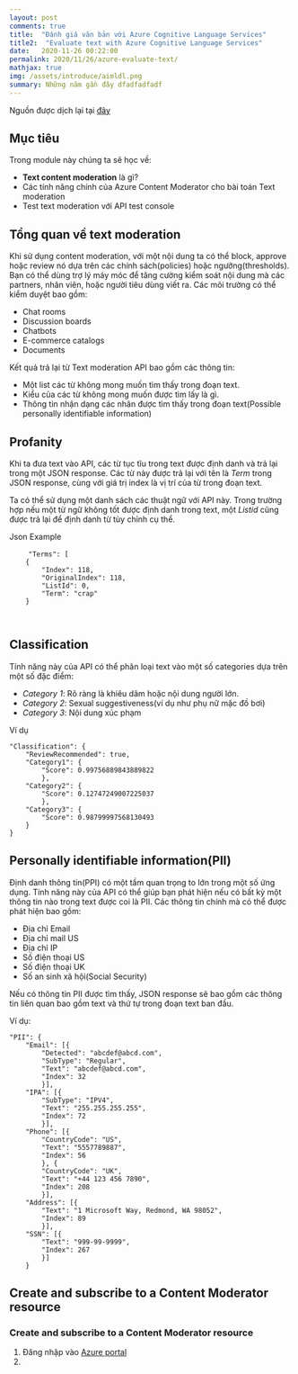```yaml
---
layout: post
comments: true
title:  "Đánh giá văn bản với Azure Cognitive Language Services"
title2:  "Evaluate text with Azure Cognitive Language Services"
date:   2020-11-26 00:22:00
permalink: 2020/11/26/azure-evaluate-text/
mathjax: true
img: /assets/introduce/aimldl.png
summary: Những năm gần đây dfadfadfadf
---
```


Nguồn được dịch lại tại [đây](https://docs.microsoft.com/en-us/learn/modules/classify-and-moderate-text-with-azure-content-moderator/1-introduction)


## Mục tiêu 
Trong module này chúng ta sẽ học về:
- **Text content moderation** là gì?
- Các tính năng chính của Azure Content Moderator cho bài toán Text moderation
- Test text moderation với API test console
  
## Tổng quan về text moderation

Khi sử dụng content moderation, với một nội dung ta có thể block, approve hoặc review nó dựa trên các chính sách(policies)
hoặc ngưỡng(thresholds). Bạn có thể dùng trợ lý máy móc để tăng cường kiểm soát nội dung mà các partners, nhân viên, hoặc 
người tiêu dùng viết ra. Các môi trường có thể kiểm duyệt bao gồm:
- Chat rooms
- Discussion boards 
- Chatbots 
- E-commerce catalogs 
- Documents 
 
Kết quả trả lại từ Text moderation API bao gồm các thông tin:
- Một list các từ không mong muốn tìm thấy trong đoạn text.
- Kiểu của các từ không mong muốn được tìm lấy là gì.
- Thông tin nhận dạng các nhân được tìm thấy trong đoạn text(Possible personally identifiable information)

## Profanity 
Khi ta đưa text vào API, các từ tục tĩu trong text được định danh và trả lại trong một JSON response. Các từ này được 
trả lại với tên là *Term* trong JSON response, cùng với giá trị index là vị trí của từ trong đoạn text.

Ta có thể sử dụng một danh sách các thuật ngữ với API này. Trong trường hợp nếu một từ ngữ không tốt được định danh trong 
text, một *Listid* cũng được trả lại để định danh từ tùy chỉnh cụ thể. 

<div class="codeHeader" id="code-try-0" data-bi-name="code-header">
    <span class="language">
         Json Example
    </span>
    
</div>
			
<pre tabindex="0" class="has-inner-focus">
    <code class="lang-json" data-author-content="&quot;Terms&quot;: [
    {
        &quot;Index&quot;: 118,
        &quot;OriginalIndex&quot;: 118,
        &quot;ListId&quot;: 0,
        &quot;Term&quot;: &quot;crap&quot;
    }
    "><span><span class="hljs-string">"Terms"</span>: [
    {
        <span class="hljs-attr">"Index"</span>: <span class="hljs-number">118</span>,
        <span class="hljs-attr">"OriginalIndex"</span>: <span class="hljs-number">118</span>,
        <span class="hljs-attr">"ListId"</span>: <span class="hljs-number">0</span>,
        <span class="hljs-attr">"Term"</span>: <span class="hljs-string">"crap"</span>
    }
    </span>
    </code>
</pre>

## Classification 
Tính năng này của API có thể phân loại text vào một số categories dựa trên một số đặc điểm:
- *Category 1*: Rõ ràng là khiêu dâm hoặc nội dung người lớn.
- *Category 2*: Sexual suggestiveness(ví dụ như phụ nữ mặc đồ bơi)
- *Category 3*: Nội dung xúc phạm 

<div class="codeHeader" id="code-try-0" data-bi-name="code-header">
    <span class="language">
         Ví dụ
    </span>
    
</div>
			
<pre tabindex="0" class="has-inner-focus"><code class="lang-json" data-author-content="&quot;Classification&quot;: {
    &quot;ReviewRecommended&quot;: true,
    &quot;Category1&quot;: {
        &quot;Score&quot;: 0.99756889843889822
        },
    &quot;Category2&quot;: {
        &quot;Score&quot;: 0.12747249007225037
        },
    &quot;Category3&quot;: {
        &quot;Score&quot;: 0.98799997568130493
    }
}
"><span><span class="hljs-string">"Classification"</span>: {
    <span class="hljs-attr">"ReviewRecommended"</span>: <span class="hljs-literal">true</span>,
    <span class="hljs-attr">"Category1"</span>: {
        <span class="hljs-attr">"Score"</span>: <span class="hljs-number">0.99756889843889822</span>
        },
    <span class="hljs-attr">"Category2"</span>: {
        <span class="hljs-attr">"Score"</span>: <span class="hljs-number">0.12747249007225037</span>
        },
    <span class="hljs-attr">"Category3"</span>: {
        <span class="hljs-attr">"Score"</span>: <span class="hljs-number">0.98799997568130493</span>
    }
}
</span></code></pre>

## Personally identifiable information(PII)

Định danh thông tin(PPI) có một tầm quan trọng to lớn trong một số ứng dụng. Tính năng này của API có thể giúp bạn 
phát hiện nếu có bất kỳ một thông tin nào trong text được coi là PII. Các thông tin chính mà có thể được phát hiện bao gồm:
- Địa chỉ Email
- Địa chỉ mail US
- Địa chỉ IP 
- Số điện thoại US 
- Số điện thoại UK 
- Số an sinh xã hội(Social Security)

Nếu có thông tin PII được tìm thấy, JSON response sẽ bao gồm các thông tin liên quan bao gồm text và thứ tự trong đoạn text
ban đầu. 

Ví dụ:
<pre tabindex="0" class="has-inner-focus"><code class="lang-json" data-author-content="&quot;PII&quot;: {
    &quot;Email&quot;: [{
        &quot;Detected&quot;: &quot;abcdef@abcd.com&quot;,
        &quot;SubType&quot;: &quot;Regular&quot;,
        &quot;Text&quot;: &quot;abcdef@abcd.com&quot;,
        &quot;Index&quot;: 32
        }],
    &quot;IPA&quot;: [{
        &quot;SubType&quot;: &quot;IPV4&quot;,
        &quot;Text&quot;: &quot;255.255.255.255&quot;,
        &quot;Index&quot;: 72
        }],
    &quot;Phone&quot;: [{
        &quot;CountryCode&quot;: &quot;US&quot;,
        &quot;Text&quot;: &quot;5557789887&quot;,
        &quot;Index&quot;: 56
        }, {
        &quot;CountryCode&quot;: &quot;UK&quot;,
        &quot;Text&quot;: &quot;+44 123 456 7890&quot;,
        &quot;Index&quot;: 208
        }],
    &quot;Address&quot;: [{
        &quot;Text&quot;: &quot;1 Microsoft Way, Redmond, WA 98052&quot;,
        &quot;Index&quot;: 89
        }],
    &quot;SSN&quot;: [{
        &quot;Text&quot;: &quot;999-99-9999&quot;,
        &quot;Index&quot;: 267
        }]
    }
"><span><span class="hljs-string">"PII"</span>: {
    <span class="hljs-attr">"Email"</span>: [{
        <span class="hljs-attr">"Detected"</span>: <span class="hljs-string">"abcdef@abcd.com"</span>,
        <span class="hljs-attr">"SubType"</span>: <span class="hljs-string">"Regular"</span>,
        <span class="hljs-attr">"Text"</span>: <span class="hljs-string">"abcdef@abcd.com"</span>,
        <span class="hljs-attr">"Index"</span>: <span class="hljs-number">32</span>
        }],
    <span class="hljs-attr">"IPA"</span>: [{
        <span class="hljs-attr">"SubType"</span>: <span class="hljs-string">"IPV4"</span>,
        <span class="hljs-attr">"Text"</span>: <span class="hljs-string">"255.255.255.255"</span>,
        <span class="hljs-attr">"Index"</span>: <span class="hljs-number">72</span>
        }],
    <span class="hljs-attr">"Phone"</span>: [{
        <span class="hljs-attr">"CountryCode"</span>: <span class="hljs-string">"US"</span>,
        <span class="hljs-attr">"Text"</span>: <span class="hljs-string">"5557789887"</span>,
        <span class="hljs-attr">"Index"</span>: <span class="hljs-number">56</span>
        }, {
        <span class="hljs-attr">"CountryCode"</span>: <span class="hljs-string">"UK"</span>,
        <span class="hljs-attr">"Text"</span>: <span class="hljs-string">"+44 123 456 7890"</span>,
        <span class="hljs-attr">"Index"</span>: <span class="hljs-number">208</span>
        }],
    <span class="hljs-attr">"Address"</span>: [{
        <span class="hljs-attr">"Text"</span>: <span class="hljs-string">"1 Microsoft Way, Redmond, WA 98052"</span>,
        <span class="hljs-attr">"Index"</span>: <span class="hljs-number">89</span>
        }],
    <span class="hljs-attr">"SSN"</span>: [{
        <span class="hljs-attr">"Text"</span>: <span class="hljs-string">"999-99-9999"</span>,
        <span class="hljs-attr">"Index"</span>: <span class="hljs-number">267</span>
        }]
    }
</span></code></pre>

## Create and subscribe to a Content Moderator resource

### Create and subscribe to a Content Moderator resource
1. Đăng nhập vào [Azure portal](https://login.microsoftonline.com/organizations/oauth2/v2.0/authorize?client_id=c44b4083-3bb0-49c1-b47d-974e53cbdf3c&response_type=code%20id_token&scope=https%3A%2F%2Fmanagement.core.windows.net%2F%2Fuser_impersonation%20openid%20email%20profile&state=OpenIdConnect.AuthenticationProperties%3DOP8ctPPZyTW4Lo--cV91bwin5gxNnjf7hTzuOInEHMjd9Gstt_AmItVcvNrKJABY8lzNFUG-UtrBmclbZ7b3MMxHXajSPkDdXW3Yn3aXbO1egw3soPvgdktFbmR8rDQZdyBFZAaEnzuu1ENoR3XcnEJHFYzc-394N8VynYkNz0A5aghCfGwwhpEaHwqfNbVRv9i6SVWjO-FSvX8qOmD75LA6k4eC7gAlO0_5MqiT-x7ig0vWjDl8cw6baZFuSH6xRH5zny2zUpeibxaDWbSQpMObfUv4CpL87G5_QDj94lL5mby4JEuuIuxhjNkkRh1otJ6mLNiwL3IecQdwNrTcyw6NiDLcGRFtS4dl1G-s8G3rA_8DVNFVBo-6k2EzVeCx&response_mode=form_post&nonce=637420158773489121.NDdkMDRjZWUtOTM0YS00ZGQwLWFlZmQtNTgyOWI0ODM1YWU3OTE4MjQ2OTEtN2Q4Zi00NjVhLWE2OWQtNjBiZWEyYWJjMWI2&redirect_uri=https%3A%2F%2Fportal.azure.com%2Fsignin%2Findex%2F&site_id=501430&client-request-id=c6e11265-8f84-414c-b550-acb90bac7695&x-client-SKU=ID_NET45&x-client-ver=5.3.0.0)
2. 